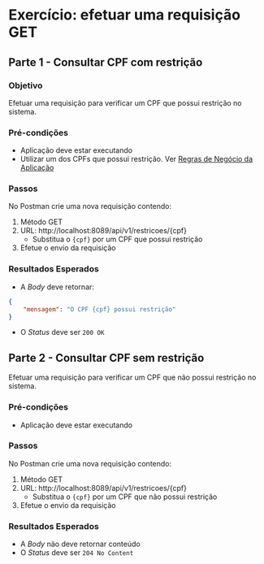 # Exercício: efetuar uma requisição GET

## Parte 1 - Consultar CPF com restrição

### Objetivo

Efetuar uma requisição para verificar um CPF que possui restrição no sistema.

### Pré-condições

* Aplicação deve estar executando
* Utilizar um dos CPFs que possui restrição. Ver [Regras de Negócio da Aplicação](3.1-Regras-de-Negócio-da-aplicação)

### Passos

No Postman crie uma nova requisição contendo:
1. Método GET
2. URL: http://localhost:8089/api/v1/restricoes/{cpf}
   * Substitua o `{cpf}` por um CPF que possui restrição
3. Efetue o envio da requisição

### Resultados Esperados
* A _Body_ deve retornar:
```json
{
    "mensagem": "O CPF {cpf} possui restrição"
}
```
* O _Status_ deve ser `200 OK`

## Parte 2 - Consultar CPF sem restrição

Efetuar uma requisição para verificar um CPF que não possui restrição no sistema.

### Pré-condições

* Aplicação deve estar executando

### Passos

No Postman crie uma nova requisição contendo:
1. Método GET
2. URL: http://localhost:8089/api/v1/restricoes/{cpf}
   * Substitua o `{cpf}` por um CPF que não possui restrição
3. Efetue o envio da requisição

### Resultados Esperados
* A _Body_ não deve retornar conteúdo
* O _Status_ deve ser `204 No Content`
